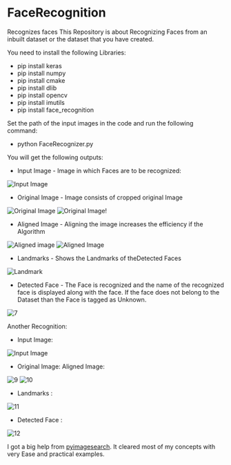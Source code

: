 # FaceRecognition
Recognizes faces
This Repository is about Recognizing Faces from an inbuilt dataset or the dataset that you have created. 

You need to install the following Libraries:
* pip install keras
* pip install numpy
* pip install cmake
* pip install dlib
* pip install opencv
* pip install imutils
* pip install face_recognition

Set the path of the input images in the code and run the following command:
* python FaceRecognizer.py

You will get the following outputs:

* Input Image - Image in which Faces are to be recognized:

![Input Image](https://user-images.githubusercontent.com/25060937/43034709-54d27858-8cff-11e8-8247-2a92cc6e4119.PNG)

* Original Image - Image consists of cropped original Image

![Original Image](https://user-images.githubusercontent.com/25060937/43034712-6430b9cc-8cff-11e8-87f6-3a8926a46570.PNG)     ![Original Image](https://user-images.githubusercontent.com/25060937/43034730-a0e970fc-8cff-11e8-8cf4-0c137d9cc445.PNG)!

* Aligned Image - Aligning the image increases the efficiency if the Algorithm

![Aligned image](https://user-images.githubusercontent.com/25060937/43034725-940c2d52-8cff-11e8-9c83-803d93966a1e.PNG)     ![Aligned Image](https://user-images.githubusercontent.com/25060937/43034732-a36fade6-8cff-11e8-885e-6a2a84fe8ebc.PNG)

* Landmarks - Shows the Landmarks of theDetected Faces

![Landmark](https://user-images.githubusercontent.com/25060937/43034737-b3bf7866-8cff-11e8-9f0c-7be8f4071ddb.PNG)

* Detected Face - The Face is recognized and the name of the recognized face is displayed along with the face. If the face does not belong to the Dataset than the Face is tagged as Unknown.

![7](https://user-images.githubusercontent.com/25060937/43034739-b58304f6-8cff-11e8-8e93-68cae1883b30.PNG)

Another Recognition:

* Input Image:

![Input Image](https://user-images.githubusercontent.com/25060937/43034745-d6b98ece-8cff-11e8-99a5-ee06cc01447c.PNG)

* Original Image:                             Aligned Image:

![9](https://user-images.githubusercontent.com/25060937/43034746-d7ec80ee-8cff-11e8-99f3-d2fbc9b0d408.PNG)          ![10](https://user-images.githubusercontent.com/25060937/43034747-d9125926-8cff-11e8-81df-5661d1a4ead1.PNG)

* Landmarks :

![11](https://user-images.githubusercontent.com/25060937/43034748-da4a4100-8cff-11e8-8b59-76cc7803e080.PNG)

* Detected Face :

![12](https://user-images.githubusercontent.com/25060937/43034749-dba060ca-8cff-11e8-8f90-2dc4765f586c.PNG)





I got a big help from [pyimagesearch](https://www.pyimagesearch.com/pyimagesearch-gurus/). It cleared most of my concepts with very Ease and practical examples.

